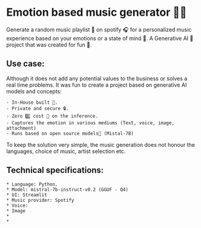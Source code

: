 # Emotion based music generator 🎹🥁
Generate a random music playlist 🎵 on spotify 🎧 for a personalized music experience based on your emotions or a state of mind 🧠. A Generative AI 🤖 project that was created for fun 🤩.

## Use case: 
Although it does not add any potential values to the business or solves a real time problems. It was fun to create a project based on generative AI models and concepts:

    - In-House built 💼.
    - Private and secure 🔒.
    - Zero 0️⃣ cost 💸 on the inference. 
    - Captures the emotion in various mediums (Text, voice, image, attachment)
    - Runs based on open source models🤖 (Mistal-7B)

To keep the solution very simple, the music generation does not honour the languages, choice of music, artist selection etc.

## Technical specifications:
    * Language: Python. 
    * Model: mistral-7b-instruct-v0.2 (GGUF - Q4)
    * UI: Streamlit
    * Music provider: Spotify
    * Voice:  
    * Image 
    * 
    * 
    
